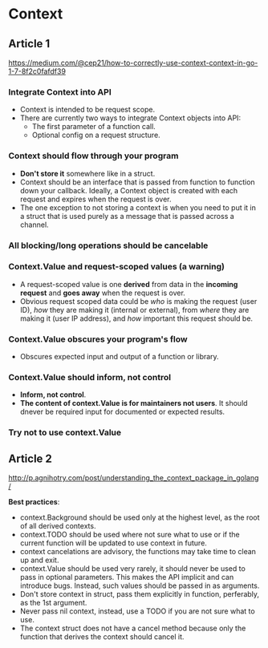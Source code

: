 # Context

## Article 1

https://medium.com/@cep21/how-to-correctly-use-context-context-in-go-1-7-8f2c0fafdf39

### Integrate Context into API

* Context is intended to be request scope.
* There are currently two ways to integrate Context objects into API:
    * The first parameter of a function call.
    * Optional config on a request structure.

### Context should flow through your program

* **Don't store it** somewhere like in a struct.
* Context should be an interface that is passed from function to function down your callback. Ideally, a Context object is created with each request and expires when the request is over.
* The one exception to not storing a context is when you need to put it in a struct that is used purely as a message that is passed across a channel.

### All blocking/long operations should be cancelable

### Context.Value and request-scoped values (a warning)

* A request-scoped value is one **derived** from data in the **incoming request** and **goes away** when the request is over.
* Obvious request scoped data could be *who* is making the request (user ID), *how* they are making it (internal or external), from *where* they are making it (user IP address), and *how* important this request should be.

### Context.Value obscures your program's flow

* Obscures expected input and output of a function or library.

### Context.Value should inform, not control

* **Inform, not control**.
* **The content of context.Value is for maintainers not users**. It should dnever be required input for documented or expected results.

### Try not to use context.Value

## Article 2

http://p.agnihotry.com/post/understanding_the_context_package_in_golang/

**Best practices**:
* context.Background should be used only at the highest level, as the root of all derived contexts.
* context.TODO should be used where not sure what to use or if the current function will be updated to use context in future.
* context cancelations are advisory, the functions may take time to clean up and exit.
* context.Value should be used very rarely, it should never be used to pass in optional parameters. This makes the API implicit and can introduce bugs. Instead, such values should be passed in as arguments.
* Don't store context in struct, pass them explicitly in function, perferably, as the 1st argument.
* Never pass nil context, instead, use a TODO if you are not sure what to use.
* The context struct does not have a cancel method because only the function that derives the context should cancel it.
